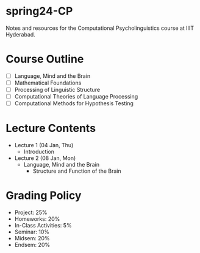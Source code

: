 # spring24-CP
Notes and resources for the Computational Psycholinguistics course at IIIT Hyderabad.

# Course Outline
- [ ] Language, Mind and the Brain
- [ ] Mathematical Foundations
- [ ] Processing of Linguistic Structure
- [ ] Computational Theories of Language Processing
- [ ] Computational Methods for Hypothesis Testing

# Lecture Contents
* Lecture 1 (04 Jan, Thu)
    - Introduction
* Lecture 2 (08 Jan, Mon)
    - Language, Mind and the Brain
        - Structure and Function of the Brain

# Grading Policy
* Project: 25%
* Homeworks: 20%
* In-Class Activities: 5%
* Seminar: 10%
* Midsem: 20%
* Endsem: 20%